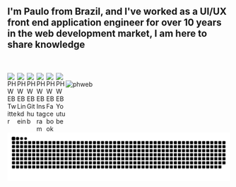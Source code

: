 

##  I'm Paulo from Brazil, and I've worked as a UI/UX front end application engineer for over 10 years in the web development market, I am here to share knowledge
<br><br/>
<a href="https://twitter.com/_phweb">
  <img align="left" alt="PHWEB Twitter" width="22px" src="https://cdn.jsdelivr.net/npm/simple-icons@v3/icons/twitter.svg" />
</a>
<a href="https://www.linkedin.com/in/paulo-henrique-gomes-da-costa-245b4343/">
  <img align="left" alt="PHWEB Linkdein" width="22px" src="https://cdn.jsdelivr.net/npm/simple-icons@v3/icons/linkedin.svg" />
</a>
<a href="https://github.com/phweb">
  <img align="left" alt="PHWEB Github" width="22px" src="https://cdn.jsdelivr.net/npm/simple-icons@v3/icons/github.svg" />
</a>
<a href="https://www.instagram.com/phweb/">
  <img align="left" alt="PHWEB Instagram" width="22px" src="https://cdn.jsdelivr.net/npm/simple-icons@v3/icons/instagram.svg" />
</a>
<a href="https://www.facebook.com/phweb53">
  <img align="left" alt="PHWEB Facebook" width="22px" src="https://cdn.jsdelivr.net/npm/simple-icons@v3/icons/facebook.svg" />
</a>
<a href="https://www.youtube.com/phweb53/">
  <img align="left" alt="PHWEB Youtube" width="22px" src="https://cdn.jsdelivr.net/npm/simple-icons@v3/icons/youtube.svg" />
</a><br/>
<img src="https://komarev.com/ghpvc/?username=phweb&label=Visualizações&color=blue&style=plastic" alt="phweb" /> 

![Snake animation](https://raw.githubusercontent.com/phweb/phweb/2698d20dabe6c1d176427dad713ae3e47831748b/github-contribution-grid-snake.svg)
